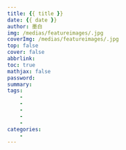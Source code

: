 ```yaml
---
title: {{ title }}
date: {{ date }}
author: 墨白
img: /medias/featureimages/.jpg
coverImg: /medias/featureimages/.jpg
top: false
cover: false
abbrlink: 
toc: true
mathjax: false
password: 
summary: 
tags: 
	- 
	- 
	- 
	- 
	- 
categories: 
	- 
---
```


